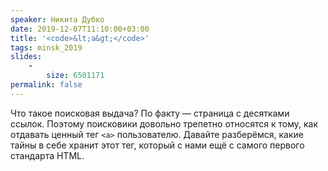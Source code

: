 ```yaml
---
speaker: Никита Дубко
date: 2019-12-07T11:10:00+03:00
title: '<code>&lt;a&gt;</code>'
tags: minsk_2019
slides:
    -
        size: 6501171
permalink: false
---
```


Что такое поисковая выдача? По факту — страница с десятками ссылок.
Поэтому поисковики довольно трепетно относятся к тому, как отдавать
ценный тег <code>&lt;a&gt;</code> пользователю. Давайте разберёмся,
какие тайны в себе хранит этот тег, который с нами ещё с самого
первого стандарта HTML.
